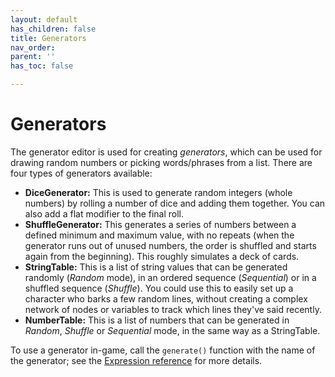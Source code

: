 ```yaml
---
layout: default
has_children: false
title: Generators
nav_order: 
parent: ''
has_toc: false

---
```

# Generators

The generator editor is used for creating _generators_, which can be used for drawing random numbers or picking words/phrases from a list. There are four types of generators available:

* **DiceGenerator:** This is used to generate random integers (whole numbers) by rolling a number of dice and adding them together. You can also add a flat modifier to the final roll.
* **ShuffleGenerator:** This generates a series of numbers between a defined minimum and maximum value, with no repeats (when the generator runs out of unused numbers, the order is shuffled and starts again from the beginning). This roughly simulates a deck of cards.
* **StringTable:** This is a list of string values that can be generated randomly (_Random_ mode), in an ordered sequence (_Sequential_) or in a shuffled sequence (_Shuffle_). You could use this to easily set up a character who barks a few random lines, without creating a complex network of nodes or variables to track which lines they've said recently.
* **NumberTable:** This is a list of numbers that can be generated in _Random_, _Shuffle_ or _Sequential_ mode, in the same way as a StringTable.

To use a generator in-game, call the `generate()` function with the name of the generator; see the [Expression reference](/docs/expression-reference/ "Expression reference") for more details.